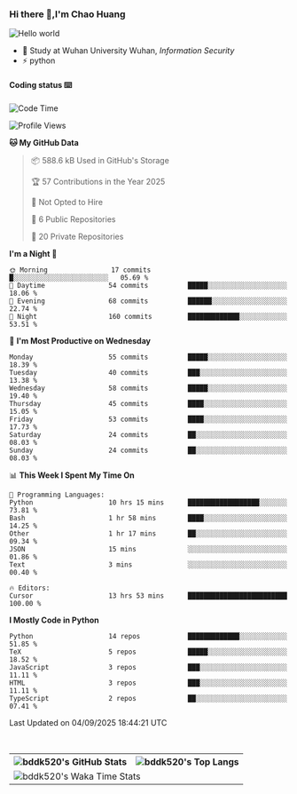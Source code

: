 ### Hi there 👋,I'm Chao Huang


<img src="https://raw.githubusercontent.com/sagar-viradiya/sagar-viradiya/master/resources/banner.png" alt="Hello world">


<br/>


- 🍻  Study at Wuhan University Wuhan, _Information Security_
- ⚡  python



#### Coding status  ⌨️

<!--START_SECTION:waka-->
![Code Time](http://img.shields.io/badge/Code%20Time-910%20hrs%2020%20mins-blue)

![Profile Views](http://img.shields.io/badge/Profile%20Views-0-blue)

**🐱 My GitHub Data** 

> 📦 588.6 kB Used in GitHub's Storage 
 > 
> 🏆 57 Contributions in the Year 2025
 > 
> 🚫 Not Opted to Hire
 > 
> 📜 6 Public Repositories 
 > 
> 🔑 20 Private Repositories 
 > 
**I'm a Night 🦉** 

```text
🌞 Morning                17 commits          █░░░░░░░░░░░░░░░░░░░░░░░░   05.69 % 
🌆 Daytime                54 commits          █████░░░░░░░░░░░░░░░░░░░░   18.06 % 
🌃 Evening                68 commits          ██████░░░░░░░░░░░░░░░░░░░   22.74 % 
🌙 Night                  160 commits         █████████████░░░░░░░░░░░░   53.51 % 
```
📅 **I'm Most Productive on Wednesday** 

```text
Monday                   55 commits          █████░░░░░░░░░░░░░░░░░░░░   18.39 % 
Tuesday                  40 commits          ███░░░░░░░░░░░░░░░░░░░░░░   13.38 % 
Wednesday                58 commits          █████░░░░░░░░░░░░░░░░░░░░   19.40 % 
Thursday                 45 commits          ████░░░░░░░░░░░░░░░░░░░░░   15.05 % 
Friday                   53 commits          ████░░░░░░░░░░░░░░░░░░░░░   17.73 % 
Saturday                 24 commits          ██░░░░░░░░░░░░░░░░░░░░░░░   08.03 % 
Sunday                   24 commits          ██░░░░░░░░░░░░░░░░░░░░░░░   08.03 % 
```


📊 **This Week I Spent My Time On** 

```text
💬 Programming Languages: 
Python                   10 hrs 15 mins      ██████████████████░░░░░░░   73.81 % 
Bash                     1 hr 58 mins        ████░░░░░░░░░░░░░░░░░░░░░   14.25 % 
Other                    1 hr 17 mins        ██░░░░░░░░░░░░░░░░░░░░░░░   09.34 % 
JSON                     15 mins             ░░░░░░░░░░░░░░░░░░░░░░░░░   01.86 % 
Text                     3 mins              ░░░░░░░░░░░░░░░░░░░░░░░░░   00.40 % 

🔥 Editors: 
Cursor                   13 hrs 53 mins      █████████████████████████   100.00 % 
```

**I Mostly Code in Python** 

```text
Python                   14 repos            █████████████░░░░░░░░░░░░   51.85 % 
TeX                      5 repos             █████░░░░░░░░░░░░░░░░░░░░   18.52 % 
JavaScript               3 repos             ███░░░░░░░░░░░░░░░░░░░░░░   11.11 % 
HTML                     3 repos             ███░░░░░░░░░░░░░░░░░░░░░░   11.11 % 
TypeScript               2 repos             ██░░░░░░░░░░░░░░░░░░░░░░░   07.41 % 
```




 Last Updated on 04/09/2025 18:44:21 UTC
<!--END_SECTION:waka-->

<br/>

<table>
  <tr>
    <th>
      <img alt="bddk520's GitHub Stats" src="https://github-readme-stats-git-masterrstaa-rickstaa.vercel.app/api?username=bddk520&show_icons=true&theme=transparent&hide_border=true" align="center" />
    </th>
    <th>
      <img alt="bddk520's Top Langs" src="https://github-readme-stats-git-masterrstaa-rickstaa.vercel.app/api/top-langs/?username=bddk520&layout=compact&theme=transparent&hide_border=true&langs_count=10&hide=CMake" align="center" /> 
    </th>
  </tr>
  <tr>
    <td colspan=2>
      <img alt="bddk520's Waka Time Stats" src="https://github-readme-stats.vercel.app/api/wakatime?username=bddk&hide_border=true&layout=compact&theme=transparent&custom_title=WorkTimeThisWeek&range=last_7_days" align="center"/>
    </td>
  </tr>
</table>
